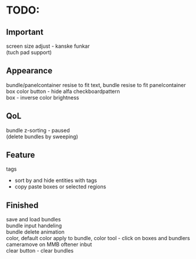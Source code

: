 # TODO:

## Important  
screen size adjust - kanske funkar  
(tuch pad support)


## Appearance  
bundle/panelcontainer resise to fit text, bundle resise to fit panelcontainer  
box color button - hide alfa checkboardpattern  
box - inverse color brightness  


## QoL
bundle z-sorting - paused  
(delete bundles by sweeping)  


## Feature
tags  
- sort by and hide entities with tags  
- copy paste boxes or selected regions


## Finished
save and load bundles  
bundle input handeling  
bundle delete animation  
color, default color apply to bundle, color tool - click on boxes and bundlers  
cameramove on MMB oftener inbut  
clear button - clear bundles
